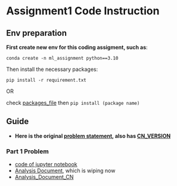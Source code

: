 # Assignment1 Code Instruction

## Env preparation
**First create new env for this coding assigment, such as**:

`conda create -n ml_assignment python==3.10`

Then install the necessary packages:

`pip install -r requirement.txt` 

OR

check [packages_file](./requirements.txt) then `pip install (package name)`

## Guide
- **Here is the original [problem statement](PA-1-regression.pdf), also has [CN_VERSION](Problem_CN.md)**

### Part 1 Problem
- [code of jupyter notebook](Assignment1_Part1.ipynb)
- [Analysis Document](Analysis.md), which is wiping now
- [Analysis_Document_CN](Analysis_CN.md)